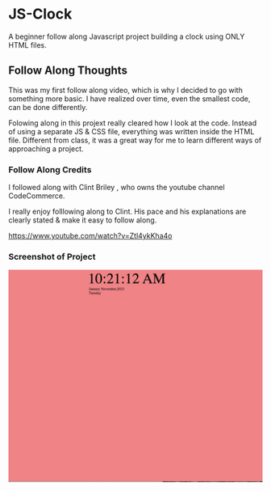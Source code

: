 # JS-Clock
A beginner follow along Javascript project building a clock using ONLY HTML files. 

## Follow Along Thoughts
This was my first follow along video, which is why I decided to go with something more basic. I have realized over time, even the smallest code, can be done differently. 

Folowing along in this projext really cleared how I look at the code. Instead of using a separate JS & CSS file, everything was written inside the HTML file. Different from class, it was a great way for me to learn different ways of approaching a project. 

### Follow Along Credits
I followed along with Clint Briley , who owns the youtube channel CodeCommerce.

I really enjoy folllowing along to Clint. His pace and his explanations are clearly stated & make it easy to follow along. 

https://www.youtube.com/watch?v=Ztl4ykKha4o

### Screenshot of Project
![Webpage screenshot](./screenshot.png)